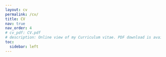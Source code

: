 ```yaml
---
layout: cv
permalink: /cv/
title: CV
nav: true
nav_order: 4
# cv_pdf: CV.pdf
# description: Online view of my Curriculum vitae. PDF download is available. 
toc:
  sidebar: left
---
```


